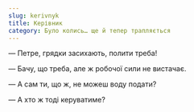 ```yaml
---
slug: kerivnyk
title: Керівник
category: Було колись… ще й тепер трапляється
---
```

— Петре, грядки засихають, полити треба!

— Бачу, що треба, але ж робочої сили не вистачає.

— А сам ти, що ж, не можеш воду подати?

— А хто ж тоді керуватиме?
